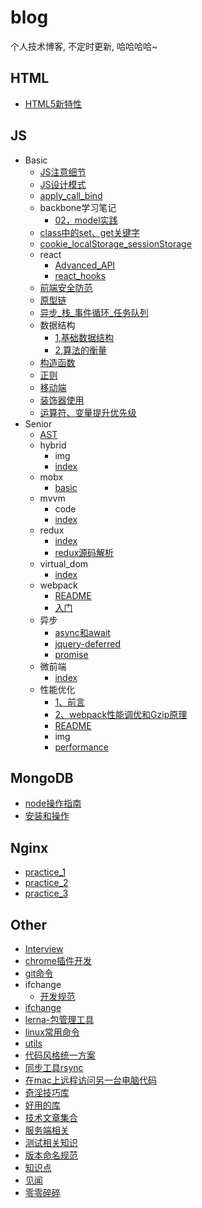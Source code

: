 # blog 
个人技术博客, 不定时更新, 哈哈哈哈~ 


## HTML
- [HTML5新特性](./HTML/HTML5新特性.md)

## JS
- Basic
	- [JS注意细节](./JS/Basic/JS注意细节.md)
	- [JS设计模式](./JS/Basic/JS设计模式.md)
	- [apply_call_bind](./JS/Basic/apply_call_bind.md)
	- backbone学习笔记
		- [02，model实践](./JS/Basic/backbone学习笔记/02，model实践.md)
	- [class中的set、get关键字](./JS/Basic/class中的set、get关键字.md)
	- [cookie_localStorage_sessionStorage](./JS/Basic/cookie_localStorage_sessionStorage.md)
	- react
		- [Advanced_API](./JS/Basic/react/Advanced_API.md)
		- [react_hooks](./JS/Basic/react/react_hooks.md)
	- [前端安全防范](./JS/Basic/前端安全防范.md)
	- [原型链](./JS/Basic/原型链.md)
	- [异步_栈_事件循环_任务队列](./JS/Basic/异步_栈_事件循环_任务队列.md)
	- 数据结构
		- [1,基础数据结构](./JS/Basic/数据结构/1,基础数据结构.md)
		- [2,算法的衡量](./JS/Basic/数据结构/2,算法的衡量.md)
	- [构造函数](./JS/Basic/构造函数.md)
	- [正则](./JS/Basic/正则.md)
	- [移动端](./JS/Basic/移动端.md)
	- [装饰器使用](./JS/Basic/装饰器使用.md)
	- [运算符、变量提升优先级](./JS/Basic/运算符、变量提升优先级.md)
- Senior
	- [AST](./JS/Senior/AST.md)
	- hybrid
		- img
		- [index](./JS/Senior/hybrid/index.md)
	- mobx
		- [basic](./JS/Senior/mobx/basic.md)
	- mvvm
		- code
		- [index](./JS/Senior/mvvm/index.md)
	- redux
		- [index](./JS/Senior/redux/index.md)
		- [redux源码解析](./JS/Senior/redux/redux源码解析.md)
	- virtual_dom
		- [index](./JS/Senior/virtual_dom/index.md)
	- webpack
		- [README](./JS/Senior/webpack/README.md)
		- [入门](./JS/Senior/webpack/入门.md)
	- 异步
		- [async和await](./JS/Senior/异步/async和await.md)
		- [jquery-deferred](./JS/Senior/异步/jquery-deferred.md)
		- [promise](./JS/Senior/异步/promise.md)
	- 微前端
		- [index](./JS/Senior/微前端/index.md)
	- 性能优化
		- [1、前言](./JS/Senior/性能优化/1、前言.md)
		- [2、webpack性能调优和Gzip原理](./JS/Senior/性能优化/2、webpack性能调优和Gzip原理.md)
		- [README](./JS/Senior/性能优化/README.md)
		- img
		- [performance](./JS/Senior/性能优化/performance.md)

## MongoDB
- [node操作指南](./MongoDB/node操作指南.md)
- [安装和操作](./MongoDB/安装和操作.md)

## Nginx
- [practice_1](./Nginx/practice_1.md)
- [practice_2](./Nginx/practice_2.md)
- [practice_3](./Nginx/practice_3.md)

## Other
- [Interview](./Other/Interview.md)
- [chrome插件开发](./Other/chrome插件开发.md)
- [git命令](./Other/git命令.md)
- ifchange
	- [开发规范](./Other/ifchange/开发规范.md)
- [ifchange](./Other/ifchange.md)
- [lerna-包管理工具](./Other/lerna-包管理工具.md)
- [linux常用命令](./Other/linux常用命令.md)
- [utils](./Other/utils.md)
- [代码风格统一方案](./Other/代码风格统一方案.md)
- [同步工具rsync](./Other/同步工具rsync.md)
- [在mac上远程访问另一台电脑代码](./Other/在mac上远程访问另一台电脑代码.md)
- [奇淫技巧库](./Other/奇淫技巧库.md)
- [好用的库](./Other/好用的库.md)
- [技术文章集合](./Other/技术文章集合.md)
- [服务端相关](./Other/服务端相关.md)
- [测试相关知识](./Other/测试相关知识.md)
- [版本命名规范](./Other/版本命名规范.md)
- [知识点](./Other/知识点.md)
- [见闻](./Other/见闻.md)
- [零零碎碎](./Other/零零碎碎.md)